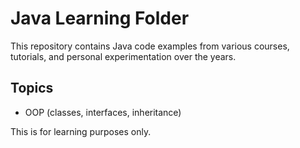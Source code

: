 # Java Learning Folder

This repository contains Java code examples from various courses, tutorials, and personal experimentation over the years.

## Topics
- OOP (classes, interfaces, inheritance)



This is for learning purposes only.
